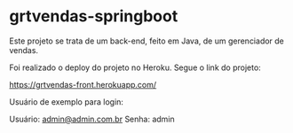 # grtvendas-springboot

Este projeto se trata de um back-end, feito em Java, de um gerenciador de vendas.

Foi realizado o deploy do projeto no Heroku.
Segue o link do projeto:

https://grtvendas-front.herokuapp.com/


Usuário de exemplo para login:

Usuário: admin@admin.com.br
Senha: admin

